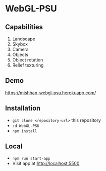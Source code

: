 # WebGL-PSU

## Capabilities

1. Landscape
2. Skybox
3. Camera
4. Objects
5. Object rotation
6. Relief texturing

## Demo

https://mishhan-webgl-psu.herokuapp.com/

## Installation

* `git clone <repository-url>` this repository
* `cd WebGL-PSU`
* `npm install`

## Local

* `npm run start-app`
* Visit app at [http://localhost:5500](http://localhost:5500)

